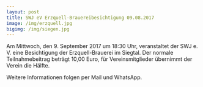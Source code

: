 ```yaml
---
layout: post
title: SWJ eV Erzquell-Brauereibesichtigung 09.08.2017
image: /img/erzquell.jpg
bigimg: /img/siegen.jpg
---
```

	

Am Mittwoch, den 9. September 2017 um 18:30 Uhr, veranstaltet der SWJ e. V. eine Besichtigung der Erzquell-Brauerei im Siegtal.
Der normale Teilnahmebeitrag beträgt 10,00 Euro, für Vereinsmitglieder übernimmt der Verein die Hälfte.

Weitere Informationen folgen per Mail und WhatsApp.
